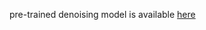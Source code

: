 pre-trained denoising model is available [here](https://drive.google.com/drive/folders/1Qwsjyny54RZWa7zC4Apg7exixLBo4uF0?usp=sharing)